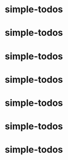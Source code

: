 # simple-todos
# simple-todos
# simple-todos
# simple-todos
# simple-todos
# simple-todos
# simple-todos
